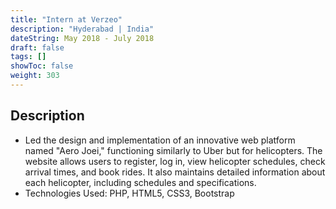 ```yaml
---
title: "Intern at Verzeo"
description: "Hyderabad | India"
dateString: May 2018 - July 2018
draft: false
tags: []
showToc: false
weight: 303
--- 
```



## Description


- Led the design and implementation of an innovative web platform named "Aero Joei," functioning similarly to Uber but for helicopters. The website allows users to register, log in, view helicopter schedules, check arrival times, and book rides. It also maintains detailed information about each helicopter, including schedules and specifications.    
- Technologies Used: PHP, HTML5, CSS3, Bootstrap
